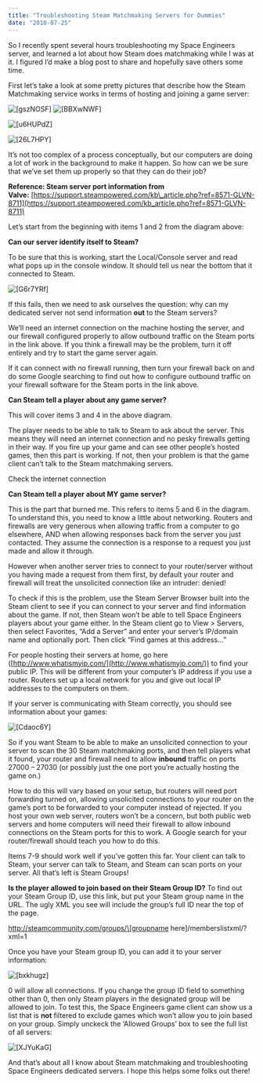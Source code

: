 ```yaml
---
title: "Troubleshooting Steam Matchmaking Servers for Dummies"
date: "2018-07-25"
---
```


So I recently spent several hours troubleshooting my Space Engineers server, and learned a lot about how Steam does matchmaking while I was at it. I figured I’d make a blog post to share and hopefully save others some time.

First let’s take a look at some pretty pictures that describe how the Steam Matchmaking service works in terms of hosting and joining a game server:

![[gszNOSF]](images/gszNOSF.jpg) ![[BBXwNWF]](images/BBXwNWF.jpg)

![[u6HUPdZ]](images/u6HUPdZ.jpg)

![[26L7HPY]](images/26L7HPY.jpg)

It’s not too complex of a process conceptually, but our computers are doing a lot of work in the background to make it happen. So how can we be sure that we’ve set them up properly so that they can do their job?

**Reference: Steam server port information from Valve:** [https://support.steampowered.com/kb\_article.php?ref=8571-GLVN-8711](https://support.steampowered.com/kb_article.php?ref=8571-GLVN-8711)

Let’s start from the beginning with items 1 and 2 from the diagram above:

**Can our server identify itself to Steam?**

To be sure that this is working, start the Local/Console server and read what pops up in the console window. It should tell us near the bottom that it connected to Steam.

![[G6r7YRf]](images/G6r7YRf.jpg)

If this fails, then we need to ask ourselves the question: why can my dedicated server not send information **out** to the Steam servers?

We’ll need an internet connection on the machine hosting the server, and our firewall configured properly to allow outbound traffic on the Steam ports in the link above. If you think a firewall may be the problem, turn it off entirely and try to start the game server again.

If it can connect with no firewall running, then turn your firewall back on and do some Google searching to find out how to configure outbound traffic on your firewall software for the Steam ports in the link above.

**Can Steam tell a player about any game server?**

This will cover items 3 and 4 in the above diagram.

The player needs to be able to talk to Steam to ask about the server. This means they will need an internet connection and no pesky firewalls getting in their way. If you fire up your game and can see other people’s hosted games, then this part is working. If not, then your problem is that the game client can’t talk to the Steam matchmaking servers.

Check the internet connection

**Can Steam tell a player about MY game** **server?**

This is the part that burned me. This refers to items 5 and 6 in the diagram. To understand this, you need to know a little about networking. Routers and firewalls are very generous when allowing traffic from a computer to go elsewhere, AND when allowing responses back from the server you just contacted. They assume the connection is a response to a request you just made and allow it through.

However when another server tries to connect to your router/server without you having made a request from them first, by default your router and firewall will treat the unsolicited connection like an intruder: denied!

To check if this is the problem, use the Steam Server Browser built into the Steam client to see if you can connect to your server and find information about the game. If not, then Steam won’t be able to tell Space Engineers players about your game either. In the Steam client go to View > Servers, then select Favorites, “Add a Server” and enter your server’s IP/domain name and optionally port. Then click “Find games at this address…”

For people hosting their servers at home, go here ([http://www.whatismyip.com/](http://www.whatismyip.com/)) to find your public IP. This will be different from your computer’s IP address if you use a router. Routers set up a local network for you and give out local IP addresses to the computers on them.

If your server is communicating with Steam correctly, you should see information about your games:

![[Cdaoc6Y]](images/Cdaoc6Y.jpg)

So if you want Steam to be able to make an unsolicited connection to your server to scan the 30 Steam matchmaking ports, and then tell players what it found, your router and firewall need to allow **inbound** traffic on ports 27000 – 27030 (or possibly just the one port you’re actually hosting the game on.)

How to do this will vary based on your setup, but routers will need port forwarding turned on, allowing unsolicited connections to your router on the game’s port to be forwarded to your computer instead of rejected. If you host your own web server, routers won’t be a concern, but both public web servers and home computers will need their firewall to allow inbound connections on the Steam ports for this to work. A Google search for your router/firewall should teach you how to do this.

Items 7-9 should work well if you’ve gotten this far. Your client can talk to Steam, your server can talk to Steam, and Steam can scan ports on your server. All that’s left is Steam Groups!

**Is the player allowed to join based on their Steam Group ID?** To find out your Steam Group ID, use this link, but put your Steam group name in the URL. The ugly XML you see will include the group’s full ID near the top of the page.

http://steamcommunity.com/groups/\[groupname here\]/memberslistxml/?xml=1

Once you have your Steam group ID, you can add it to your server information:

![[bxkhugz]](images/bxkhugz.jpg)

0 will allow all connections. If you change the group ID field to something other than 0, then only Steam players in the designated group will be allowed to join. To test this, the Space Engineers game client can show us a list that is **not** filtered to exclude games which won’t allow you to join based on your group. Simply unckeck the ‘Allowed Groups’ box to see the full list of all servers:

![[XJYuKaG]](images/XJYuKaG.jpg)

And that’s about all I know about Steam matchmaking and troubleshooting Space Engineers dedicated servers. I hope this helps some folks out there!
